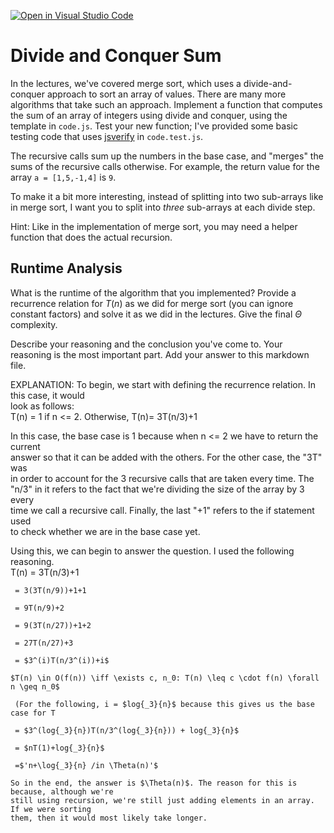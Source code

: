 [![Open in Visual Studio Code](https://classroom.github.com/assets/open-in-vscode-718a45dd9cf7e7f842a935f5ebbe5719a5e09af4491e668f4dbf3b35d5cca122.svg)](https://classroom.github.com/online_ide?assignment_repo_id=11765941&assignment_repo_type=AssignmentRepo)
# Divide and Conquer Sum

In the lectures, we've covered merge sort, which uses a divide-and-conquer
approach to sort an array of values. There are many more algorithms that take
such an approach. Implement a function that computes the sum of an array of
integers using divide and conquer, using the template in `code.js`. Test your
new function; I've provided some basic testing code that uses
[jsverify](https://jsverify.github.io/) in `code.test.js`.

The recursive calls sum up the numbers in the base case, and "merges" the sums
of the recursive calls otherwise. For example, the return value for the array `a
= [1,5,-1,4]` is `9`.

To make it a bit more interesting, instead of splitting into two sub-arrays like
in merge sort, I want you to split into *three* sub-arrays at each divide step.

Hint: Like in the implementation of merge sort, you may need a helper function
that does the actual recursion.

## Runtime Analysis

What is the runtime of the algorithm that you implemented? Provide a recurrence
relation for $T(n)$ as we did for merge sort (you can ignore constant factors)
and solve it as we did in the lectures. Give the final $\Theta$ complexity.

Describe your reasoning and the conclusion you've come to. Your reasoning is the
most important part. Add your answer to this markdown file.

EXPLANATION:
To begin, we start with defining the recurrence relation. In this case, it would  
look as follows:  
T(n) = 1 if n <= 2. Otherwise, T(n)= 3T(n/3)+1  

In this case, the base case is 1 because when n <= 2 we have to return the current  
answer so that it can be added with the others. For the other case, the "3T" was  
in order to account for the 3 recursive calls that are taken every time. The  
"n/3" in it refers to the fact that we're dividing the size of the array by 3 every  
time we call a recursive call. Finally, the last "+1" refers to the if statement used  
to check whether we are in the base case yet.  

Using this, we can begin to answer the question. I used the following reasoning.  
T(n) = 3T(n/3)+1   
  
     = 3(3T(n/9))+1+1  
     
     = 9T(n/9)+2  
     
     = 9(3T(n/27))+1+2  
     
     = 27T(n/27)+3  
     
     = $3^(i)T(n/3^(i))+i$  

    $T(n) \in O(f(n)) \iff \exists c, n_0: T(n) \leq c \cdot f(n) \forall n \geq n_0$   
    
     (For the following, i = $log{_3}{n}$ because this gives us the base case for T  
     
     = $3^(log{_3}{n})T(n/3^(log{_3}{n})) + log{_3}{n}$  

     = $nT(1)+log{_3}{n}$  
       
     =$'n+\log{_3}{n} /in \Theta(n)'$  
     
    So in the end, the answer is $\Theta(n)$. The reason for this is because, although we're  
    still using recursion, we're still just adding elements in an array. If we were sorting  
    them, then it would most likely take longer.

     

